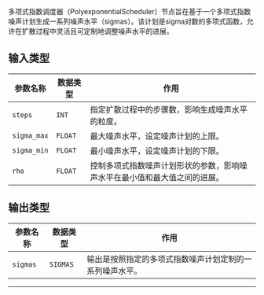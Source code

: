 
多项式指数调度器（PolyexponentialScheduler）节点旨在基于一个多项式指数噪声计划生成一系列噪声水平（sigmas）。该计划是sigma对数的多项式函数，允许在扩散过程中灵活且可定制地调整噪声水平的进展。

## 输入类型
| 参数名称   | 数据类型 | 作用                                                         |
|------------|----------|--------------------------------------------------------------|
| `steps`    | `INT`    | 指定扩散过程中的步骤数，影响生成噪声水平的粒度。           |
| `sigma_max`| `FLOAT`  | 最大噪声水平，设定噪声计划的上限。                         |
| `sigma_min`| `FLOAT`  | 最小噪声水平，设定噪声计划的下限。                         |
| `rho`      | `FLOAT`  | 控制多项式指数噪声计划形状的参数，影响噪声水平在最小值和最大值之间的进展。 |

## 输出类型
| 参数名称 | 数据类型 | 作用                                                         |
|----------|----------|--------------------------------------------------------------|
| `sigmas` | `SIGMAS`| 输出是按照指定的多项式指数噪声计划定制的一系列噪声水平。 |
---